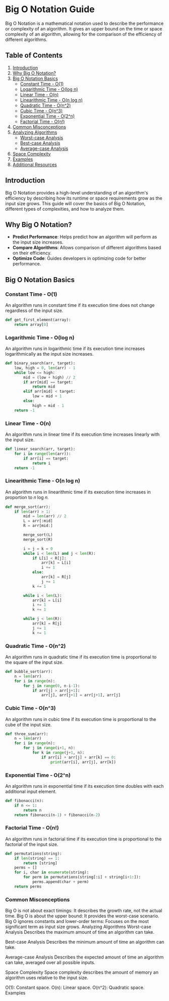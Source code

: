 # Big O Notation Guide

Big O Notation is a mathematical notation used to describe the performance or complexity of an algorithm. It gives an upper bound on the time or space complexity of an algorithm, allowing for the comparison of the efficiency of different algorithms.

## Table of Contents

1. [Introduction](#introduction)
2. [Why Big O Notation?](#why-big-o-notation)
3. [Big O Notation Basics](#big-o-notation-basics)
   - [Constant Time - O(1)](#constant-time---o1)
   - [Logarithmic Time - O(log n)](#logarithmic-time---olog-n)
   - [Linear Time - O(n)](#linear-time---on)
   - [Linearithmic Time - O(n log n)](#linearithmic-time---on-log-n)
   - [Quadratic Time - O(n^2)](#quadratic-time---on2)
   - [Cubic Time - O(n^3)](#cubic-time---on3)
   - [Exponential Time - O(2^n)](#exponential-time---o2n)
   - [Factorial Time - O(n!)](#factorial-time---on)
4. [Common Misconceptions](#common-misconceptions)
5. [Analyzing Algorithms](#analyzing-algorithms)
   - [Worst-case Analysis](#worst-case-analysis)
   - [Best-case Analysis](#best-case-analysis)
   - [Average-case Analysis](#average-case-analysis)
6. [Space Complexity](#space-complexity)
7. [Examples](#examples)
8. [Additional Resources](#additional-resources)

## Introduction

Big O Notation provides a high-level understanding of an algorithm's efficiency by describing how its runtime or space requirements grow as the input size grows. This guide will cover the basics of Big O Notation, different types of complexities, and how to analyze them.

## Why Big O Notation?

- **Predict Performance**: Helps predict how an algorithm will perform as the input size increases.
- **Compare Algorithms**: Allows comparison of different algorithms based on their efficiency.
- **Optimize Code**: Guides developers in optimizing code for better performance.

## Big O Notation Basics

### Constant Time - O(1)

An algorithm runs in constant time if
its execution time does not change regardless of the input size.

```python
def get_first_element(array):
    return array[0]
```
### Logarithmic Time - O(log n)

An algorithm runs in logarithmic time if its execution time increases logarithmically as the input size increases.

```python
def binary_search(arr, target):
    low, high = 0, len(arr) - 1
    while low <= high:
        mid = (low + high) // 2
        if arr[mid] == target:
            return mid
        elif arr[mid] < target:
            low = mid + 1
        else:
            high = mid - 1
    return -1
```
### Linear Time - O(n)
An algorithm runs in linear time if its execution time increases linearly with the input size.

```python
def linear_search(arr, target):
    for i in range(len(arr)):
        if arr[i] == target:
            return i
    return -1
```
### Linearithmic Time - O(n log n)
An algorithm runs in linearithmic time if its execution time increases in proportion to 𝑛 log 𝑛.

```python
def merge_sort(arr):
    if len(arr) > 1:
        mid = len(arr) // 2
        L = arr[:mid]
        R = arr[mid:]

        merge_sort(L)
        merge_sort(R)

        i = j = k = 0
        while i < len(L) and j < len(R):
            if L[i] < R[j]:
                arr[k] = L[i]
                i += 1
            else:
                arr[k] = R[j]
                j += 1
            k += 1

        while i < len(L):
            arr[k] = L[i]
            i += 1
            k += 1

        while j < len(R):
            arr[k] = R[j]
            j += 1
            k += 1
```

### Quadratic Time - O(n^2)
An algorithm runs in quadratic time if its execution time is proportional to the square of the input size.

```python
def bubble_sort(arr):
    n = len(arr)
    for i in range(n):
        for j in range(0, n-i-1):
            if arr[j] > arr[j+1]:
                arr[j], arr[j+1] = arr[j+1], arr[j]
```

### Cubic Time - O(n^3)
An algorithm runs in cubic time if its execution time is proportional to the cube of the input size.

``` python
def three_sum(arr):
    n = len(arr)
    for i in range(n):
        for j in range(i+1, n):
            for k in range(j+1, n):
                if arr[i] + arr[j] + arr[k] == 0:
                    print(arr[i], arr[j], arr[k])
```

### Exponential Time - O(2^n)
An algorithm runs in exponential time if its execution time doubles with each additional input element.

```python
def fibonacci(n):
    if n <= 1:
        return n
    return fibonacci(n-1) + fibonacci(n-2)
```

### Factorial Time - O(n!)
An algorithm runs in factorial time if its execution time is proportional to the factorial of the input size.

```python
def permutations(string):
    if len(string) == 1:
        return [string]
    perms = []
    for i, char in enumerate(string):
        for perm in permutations(string[:i] + string[i+1:]):
            perms.append(char + perm)
    return perms
```
### Common Misconceptions
Big O is not about exact timings: It describes the growth rate, not the actual time.
Big O is about the upper bound: It provides the worst-case scenario.
Big O ignores constants and lower-order terms: Focuses on the most significant term as input size grows.
Analyzing Algorithms
Worst-case Analysis
Describes the maximum amount of time an algorithm can take.

Best-case Analysis
Describes the minimum amount of time an algorithm can take.

Average-case Analysis
Describes the expected amount of time an algorithm can take, averaged over all possible inputs.

Space Complexity
Space complexity describes the amount of memory an algorithm uses relative to the input size.

O(1): Constant space.
O(n): Linear space.
O(n^2): Quadratic space.
Examples
